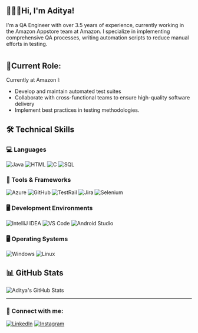 
<!---
Capta1nF/Capta1nF is a ✨ special ✨ repository because its `README.md` (this file) appears on your GitHub profile.
You can click the Preview link to take a look at your changes.
--->
🙋🏻‍♂️**Hi, I'm Aditya!**
---------
I'm a QA Engineer with over 3.5 years of experience, currently working in the Amazon Appstore team at Amazon. I specialize in implementing comprehensive QA processes, writing automation scripts to reduce manual efforts in testing.
#
🔆**Current Role:**
----
Currently at Amazon I:
- Develop and maintain automated test suites
- Collaborate with cross-functional teams to ensure high-quality software delivery
- Implement best practices in testing methodologies.

## 🛠️ Technical Skills  

### 💻 Languages  
![Java](https://img.shields.io/badge/Java-%23ED8B00.svg?style=for-the-badge&logo=openjdk&logoColor=white)  ![HTML](https://img.shields.io/badge/HTML5-%23E34F26.svg?style=for-the-badge&logo=html5&logoColor=white)  ![C](https://img.shields.io/badge/C-%2300599C.svg?style=for-the-badge&logo=c&logoColor=white)  ![SQL](https://img.shields.io/badge/SQL-%230072C6.svg?style=for-the-badge&logo=sqlite&logoColor=white)  

### 🔧 Tools & Frameworks  
![Azure](https://img.shields.io/badge/Azure-%230078D7.svg?style=for-the-badge&logo=microsoftazure&logoColor=white)  ![GitHub](https://img.shields.io/badge/GitHub-%23181717.svg?style=for-the-badge&logo=github&logoColor=white)  ![TestRail](https://img.shields.io/badge/TestRail-%23FF9800.svg?style=for-the-badge&logo=test&logoColor=white)  ![Jira](https://img.shields.io/badge/Jira-%230052CC.svg?style=for-the-badge&logo=jira&logoColor=white)  ![Selenium](https://img.shields.io/badge/Selenium-%2343B02A.svg?style=for-the-badge&logo=selenium&logoColor=white)  

### 🖥️ Development Environments  
![IntelliJ IDEA](https://img.shields.io/badge/IntelliJ_IDEA-%23000000.svg?style=for-the-badge&logo=intellij-idea&logoColor=white)  ![VS Code](https://img.shields.io/badge/VS_Code-%23007ACC.svg?style=for-the-badge&logo=visualstudiocode&logoColor=white)  ![Android Studio](https://img.shields.io/badge/Android_Studio-%233DDC84.svg?style=for-the-badge&logo=androidstudio&logoColor=white)  

### 🖥️ Operating Systems  
![Windows](https://img.shields.io/badge/Windows-%230078D6.svg?style=for-the-badge&logo=windows&logoColor=white)  ![Linux](https://img.shields.io/badge/Linux-%23FCC624.svg?style=for-the-badge&logo=linux&logoColor=black)  

## 📊 GitHub Stats  
![Aditya's GitHub Stats](https://github-readme-stats.vercel.app/api?username=CaptainF&show_icons=true&theme=dark)  

---

### 🔗 Connect with me:  
[![LinkedIn](https://img.shields.io/badge/LinkedIn-%230077B5.svg?style=for-the-badge&logo=linkedin&logoColor=white)](https://www.linkedin.com/in/sharma--aditya/)  [![Instagram](https://img.shields.io/badge/Instagram-%23E4405F.svg?style=for-the-badge&logo=instagram&logoColor=white)](https://instagram.com/sharma__aditya)

